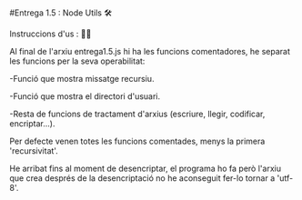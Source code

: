 #Entrega 1.5 : Node Utils 🛠️

Instruccions d'us : 🧙‍♂️

Al final de l'arxiu entrega1.5.js hi ha les funcions comentadores, he separat les funcions per la seva operabilitat:

-Funció que mostra missatge recursiu.

-Funció que mostra el directori d'usuari.

-Resta de funcions de tractament d'arxius (escriure, llegir, codificar, encriptar...).

Per defecte venen totes les funcions comentades, menys la primera 'recursivitat'.

He arribat fins al moment de desencriptar, el programa ho fa però l'arxiu que crea després de la desencriptació no he aconseguit fer-lo tornar a 'utf-8'.

